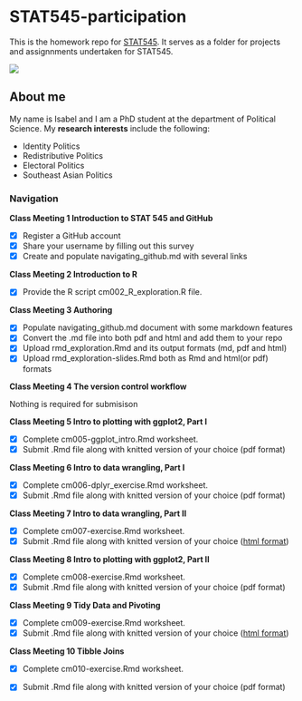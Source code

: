 # STAT545-participation
This is the homework repo for [STAT545](https://stat545.stat.ubc.ca). It serves as a folder for projects and assignnments undertaken for STAT545. 

![](https://media.tenor.com/images/4499c00cb6446e066b244a7859f695af/tenor.gif)

## About me 

My name is Isabel and I am a PhD student at the department of Political Science. My **research interests** include the following:

* Identity Politics
* Redistributive Politics
* Electoral Politics
* Southeast Asian Politics

### Navigation

**Class Meeting 1 Introduction to STAT 545 and GitHub**
- [x] Register a GitHub account
- [x] Share your username by filling out this survey
- [x] Create and populate navigating_github.md with several links

**Class Meeting 2 Introduction to R**
- [x] Provide the R script cm002_R_exploration.R file. 

**Class Meeting 3 Authoring**
- [x] Populate navigating_github.md document with some markdown features
- [x] Convert the .md file into both pdf and html and add them to your repo
- [x] Upload rmd_exploration.Rmd and its output formats (md, pdf and html)
- [x] Upload rmd_exploration-slides.Rmd both as Rmd and html(or pdf) formats

**Class Meeting 4 The version control workflow**

Nothing is required for submisison

**Class Meeting 5 Intro to plotting with ggplot2, Part I**
- [x] Complete cm005-ggplot_intro.Rmd worksheet. 
- [x] Submit .Rmd file along with knitted version of your choice (pdf format)

**Class Meeting 6 Intro to data wrangling, Part I**
- [x] Complete cm006-dplyr_exercise.Rmd worksheet. 
- [x] Submit .Rmd file along with knitted version of your choice (pdf format)

**Class Meeting 7 Intro to data wrangling, Part II**
- [x] Complete cm007-exercise.Rmd worksheet. 
- [x] Submit .Rmd file along with knitted version of your choice ([html format](https://isabelchew.github.io/STAT545-participation/Class%20Meeting%207/cm007-exercise.html))

**Class Meeting 8 Intro to plotting with ggplot2, Part II**
- [x] Complete cm008-exercise.Rmd worksheet. 
- [x] Submit .Rmd file along with knitted version of your choice (pdf format)

**Class Meeting 9 Tidy Data and Pivoting**
- [x] Complete cm009-exercise.Rmd worksheet.
- [x] Submit .Rmd file along with knitted version of your choice ([html format](https://isabelchew.github.io/STAT545-participation/Class%20Meeting%209/cm009%20exercise.nb.html))

**Class Meeting 10 Tibble Joins**
- [x] Complete cm010-exercise.Rmd worksheet. 
- [x] Submit .Rmd file along with knitted version of your choice (pdf format)

